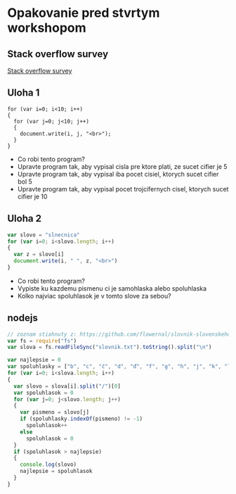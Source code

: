 # Opakovanie pred stvrtym workshopom

## Stack overflow survey

[Stack overflow survey](https://survey.stackoverflow.co/2022/#most-popular-technologies-language)

## Uloha 1 

```javascrpt
for (var i=0; i<10; i++)
{
  for (var j=0; j<10; j++)
  {
    document.write(i, j, "<br>");
  }
}
```

- Co robi tento program?
- Upravte program tak, aby vypisal cisla pre ktore plati, ze sucet cifier je 5
- Upravte program tak, aby vypisal iba pocet cisiel, ktorych sucet cifier bol 5
- Upravte program tak, aby vypisal pocet trojcifernych cisel, ktorych sucet cifier je 10

## Uloha 2

```javascript
var slovo = "slnecnica"
for (var i=0; i<slovo.length; i++)
{
  var z = slovo[i]
  document.write(i, " ", z, "<br>")
}

```

- Co robi tento program?
- Vypiste ku kazdemu pismenu ci je samohlaska alebo spoluhlaska
- Kolko najviac spoluhlasok je v tomto slove za sebou?

## nodejs

```javascript
// zoznam stiahnuty z: https://github.com/flowernal/slovnik-slovenskeho-jazyka
var fs = require("fs")
var slova = fs.readFileSync("slovnik.txt").toString().split("\n")

var najlepsie = 0
var spoluhlasky = ["b", "c", "č", "d", "ď", "f", "g", "h", "j", "k", "l", "ĺ", "ľ", "m", "n", "ň", "p", "q", "r", "s", "š", "t", "ť", "v", "w", "x", "z", "ž"]
for (var i=0; i<slova.length; i++)
{
  var slovo = slova[i].split("/")[0]
  var spoluhlasok = 0
  for (var j=0; j<slovo.length; j++)
  {
    var pismeno = slovo[j]
    if (spoluhlasky.indexOf(pismeno) != -1)
      spoluhlasok++
    else
      spoluhlasok = 0
  }
  if (spoluhlasok > najlepsie)
  {
    console.log(slovo)
    najlepsie = spoluhlasok
  }
}
```
